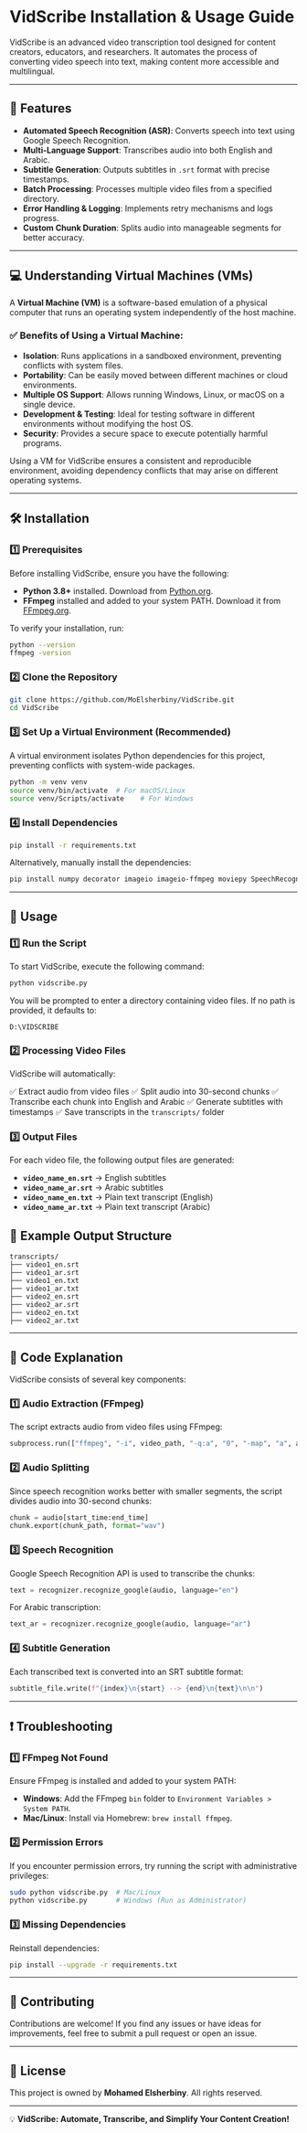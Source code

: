 # VidScribe Installation & Usage Guide

VidScribe is an advanced video transcription tool designed for content creators, educators, and researchers. It automates the process of converting video speech into text, making content more accessible and multilingual.

---

## 🚀 Features

- **Automated Speech Recognition (ASR)**: Converts speech into text using Google Speech Recognition.
- **Multi-Language Support**: Transcribes audio into both English and Arabic.
- **Subtitle Generation**: Outputs subtitles in `.srt` format with precise timestamps.
- **Batch Processing**: Processes multiple video files from a specified directory.
- **Error Handling & Logging**: Implements retry mechanisms and logs progress.
- **Custom Chunk Duration**: Splits audio into manageable segments for better accuracy.

---

## 💻 Understanding Virtual Machines (VMs)

A **Virtual Machine (VM)** is a software-based emulation of a physical computer that runs an operating system independently of the host machine.

### ✅ Benefits of Using a Virtual Machine:

- **Isolation**: Runs applications in a sandboxed environment, preventing conflicts with system files.
- **Portability**: Can be easily moved between different machines or cloud environments.
- **Multiple OS Support**: Allows running Windows, Linux, or macOS on a single device.
- **Development & Testing**: Ideal for testing software in different environments without modifying the host OS.
- **Security**: Provides a secure space to execute potentially harmful programs.

Using a VM for VidScribe ensures a consistent and reproducible environment, avoiding dependency conflicts that may arise on different operating systems.

---

## 🛠 Installation

### 1️⃣ Prerequisites

Before installing VidScribe, ensure you have the following:

- **Python 3.8+** installed. Download from [Python.org](https://www.python.org/downloads/).
- **FFmpeg** installed and added to your system PATH. Download it from [FFmpeg.org](https://ffmpeg.org/download.html).

To verify your installation, run:

```sh
python --version
ffmpeg -version
```

### 2️⃣ Clone the Repository

```sh
git clone https://github.com/MoElsherbiny/VidScribe.git
cd VidScribe
```

### 3️⃣ Set Up a Virtual Environment (Recommended)

A virtual environment isolates Python dependencies for this project, preventing conflicts with system-wide packages.

```sh
python -m venv venv
source venv/bin/activate  # For macOS/Linux
source venv/Scripts/activate    # For Windows
```

### 4️⃣ Install Dependencies

```sh
pip install -r requirements.txt
```

Alternatively, manually install the dependencies:

```sh
pip install numpy decorator imageio imageio-ffmpeg moviepy SpeechRecognition pydub
```

---

## 📌 Usage

### 1️⃣ Run the Script

To start VidScribe, execute the following command:

```sh
python vidscribe.py
```

You will be prompted to enter a directory containing video files. If no path is provided, it defaults to:

```
D:\VIDSCRIBE
```

### 2️⃣ Processing Video Files

VidScribe will automatically:

✅ Extract audio from video files
✅ Split audio into 30-second chunks
✅ Transcribe each chunk into English and Arabic
✅ Generate subtitles with timestamps
✅ Save transcripts in the `transcripts/` folder

### 3️⃣ Output Files

For each video file, the following output files are generated:

- **`video_name_en.srt`** → English subtitles
- **`video_name_ar.srt`** → Arabic subtitles
- **`video_name_en.txt`** → Plain text transcript (English)
- **`video_name_ar.txt`** → Plain text transcript (Arabic)

## 📂 Example Output Structure

```
transcripts/
├── video1_en.srt
├── video1_ar.srt
├── video1_en.txt
├── video1_ar.txt
├── video2_en.srt
├── video2_ar.srt
├── video2_en.txt
├── video2_ar.txt
```

---

## 📝 Code Explanation

VidScribe consists of several key components:

### 1️⃣ **Audio Extraction (FFmpeg)**

The script extracts audio from video files using FFmpeg:

```python
subprocess.run(["ffmpeg", "-i", video_path, "-q:a", "0", "-map", "a", audio_path])
```

### 2️⃣ **Audio Splitting**

Since speech recognition works better with smaller segments, the script divides audio into 30-second chunks:

```python
chunk = audio[start_time:end_time]
chunk.export(chunk_path, format="wav")
```

### 3️⃣ **Speech Recognition**

Google Speech Recognition API is used to transcribe the chunks:

```python
text = recognizer.recognize_google(audio, language="en")
```

For Arabic transcription:

```python
text_ar = recognizer.recognize_google(audio, language="ar")
```

### 4️⃣ **Subtitle Generation**

Each transcribed text is converted into an SRT subtitle format:

```python
subtitle_file.write(f"{index}\n{start} --> {end}\n{text}\n\n")
```

---

## ❗ Troubleshooting

### 1️⃣ FFmpeg Not Found

Ensure FFmpeg is installed and added to your system PATH:

- **Windows**: Add the FFmpeg `bin` folder to `Environment Variables > System PATH`.
- **Mac/Linux**: Install via Homebrew: `brew install ffmpeg`.

### 2️⃣ Permission Errors

If you encounter permission errors, try running the script with administrative privileges:

```sh
sudo python vidscribe.py  # Mac/Linux
python vidscribe.py       # Windows (Run as Administrator)
```

### 3️⃣ Missing Dependencies

Reinstall dependencies:

```sh
pip install --upgrade -r requirements.txt
```

---

## 🤝 Contributing

Contributions are welcome! If you find any issues or have ideas for improvements, feel free to submit a pull request or open an issue.

---

## 📜 License

This project is owned by **Mohamed Elsherbiny**. All rights reserved.

---

💡 **VidScribe: Automate, Transcribe, and Simplify Your Content Creation!**
